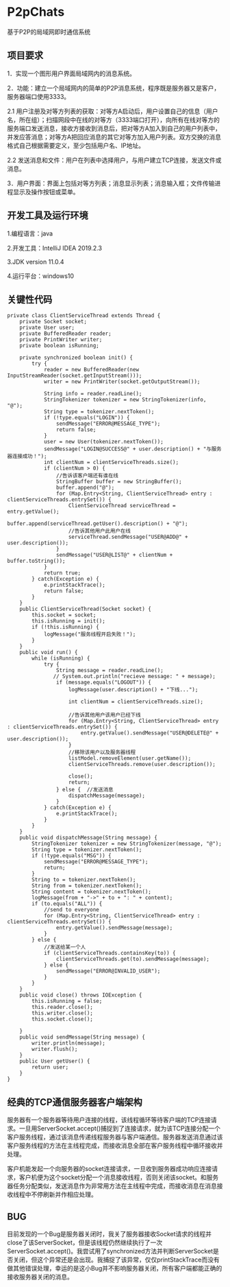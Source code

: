 # P2pChats
基于P2P的局域网即时通信系统
## 项目要求

1．实现一个图形用户界面局域网内的消息系统。

2．功能：建立一个局域网内的简单的P2P消息系统，程序既是服务器又是客户，服务器端口使用3333。

  2.1 用户注册及对等方列表的获取：对等方A启动后，用户设置自己的信息（用户名，所在组）；扫描网段中在线的对等方（3333端口打开），向所有在线对等方的服务端口发送消息，接收方接收到消息后，把对等方A加入到自己的用户列表中，并发应答消息；对等方A把回应消息的其它对等方加入用户列表。双方交换的消息格式自己根据需要定义，至少包括用户名、IP地址。

  2.2 发送消息和文件：用户在列表中选择用户，与用户建立TCP连接，发送文件或消息。

3．用户界面：界面上包括对等方列表；消息显示列表；消息输入框；文件传输进程显示及操作按钮或菜单。

## 开发工具及运行环境

1.编程语言：java

2.开发工具：IntelliJ IDEA 2019.2.3

3.JDK version 11.0.4

4.运行平台：windows10

## 关键性代码
    private class ClientServiceThread extends Thread {  
        private Socket socket;  
        private User user;  
        private BufferedReader reader;  
        private PrintWriter writer;  
        private boolean isRunning;  
 
        private synchronized boolean init() {  
            try {  
                reader = new BufferedReader(new InputStreamReader(socket.getInputStream()));  
                writer = new PrintWriter(socket.getOutputStream());  
  
                String info = reader.readLine();  
                StringTokenizer tokenizer = new StringTokenizer(info, "@");  
                String type = tokenizer.nextToken();  
                if (!type.equals("LOGIN")) {  
                    sendMessage("ERROR@MESSAGE_TYPE");  
                    return false;  
                }  
                user = new User(tokenizer.nextToken());  
                sendMessage("LOGIN@SUCCESS@" + user.description() + "与服务器连接成功！");  
                int clientNum = clientServiceThreads.size();  
                if (clientNum > 0) {  
                    //告诉该客户端还有谁在线  
                    StringBuffer buffer = new StringBuffer();  
                    buffer.append("@");  
                    for (Map.Entry<String, ClientServiceThread> entry : clientServiceThreads.entrySet()) {  
                        ClientServiceThread serviceThread = entry.getValue();  
                        buffer.append(serviceThread.getUser().description() + "@");  
                        //告诉其他用户此用户在线  
                        serviceThread.sendMessage("USER@ADD@" + user.description());  
                    }  
                    sendMessage("USER@LIST@" + clientNum + buffer.toString());  
                }  
                return true;  
            } catch(Exception e) {  
                e.printStackTrace();  
                return false;  
            }  
        }  
        public ClientServiceThread(Socket socket) {  
            this.socket = socket;  
            this.isRunning = init();  
            if (!this.isRunning) {  
                logMessage("服务线程开启失败！");  
            }  
        }  
        public void run() {  
            while (isRunning) {  
                try {  
                    String message = reader.readLine();  
                   // System.out.println("recieve message: " + message);  
                    if (message.equals("LOGOUT")) {  
                        logMessage(user.description() + "下线...");  
  
                        int clientNum = clientServiceThreads.size();  
                          
                        //告诉其他用户该用户已经下线  
                        for (Map.Entry<String, ClientServiceThread> entry : clientServiceThreads.entrySet()) {  
                            entry.getValue().sendMessage("USER@DELETE@" + user.description());  
                        }  
                        //移除该用户以及服务器线程  
                        listModel.removeElement(user.getName());  
                        clientServiceThreads.remove(user.description());  

                        close();  
                        return;  
                    } else {  //发送消息
                        dispatchMessage(message);  
                    }  
                } catch(Exception e) {  
                    e.printStackTrace();  
                }  
            }  
        }  
        public void dispatchMessage(String message) {  
            StringTokenizer tokenizer = new StringTokenizer(message, "@");  
            String type = tokenizer.nextToken();  
            if (!type.equals("MSG")) {  
                sendMessage("ERROR@MESSAGE_TYPE");  
                return;  
            }  
            String to = tokenizer.nextToken();  
            String from = tokenizer.nextToken();  
            String content = tokenizer.nextToken();  
            logMessage(from + "->" + to + ": " + content);  
            if (to.equals("ALL")) {  
                //send to everyone  
                for (Map.Entry<String, ClientServiceThread> entry : clientServiceThreads.entrySet()) {  
                    entry.getValue().sendMessage(message);  
                }  
            } else {  
                //发送给某一个人  
                if (clientServiceThreads.containsKey(to)) {  
                    clientServiceThreads.get(to).sendMessage(message);  
                } else {  
                    sendMessage("ERROR@INVALID_USER");  
                }  
            }  
        }   
        public void close() throws IOException {  
            this.isRunning = false;  
            this.reader.close();  
            this.writer.close();  
            this.socket.close();  
              
        }   
        public void sendMessage(String message) {  
            writer.println(message);  
            writer.flush();  
        }  
        public User getUser() {  
            return user;  
        }  
    }

## 经典的TCP通信服务器客户端架构

服务器有一个服务器等待用户连接的线程，该线程循环等待客户端的TCP连接请求。一旦用ServerSocket.accept()捕捉到了连接请求，就为该TCP连接分配一个客户服务线程，通过该消息传递线程服务器与客户端通信。服务器发送消息通过该客户服务线程的方法在主线程完成，而接收消息全部在客户服务线程中循环接收并处理。

客户机能发起一个向服务器的socket连接请求，一旦收到服务器成功响应连接请求，客户机便为这个socket分配一个消息接收线程，否则关闭该socket。和服务器任务分配类似，发送消息作为非常用方法在主线程中完成，而接收消息在消息接收线程中不停刷新并作相应处理。

## BUG
目前发现的一个Bug是服务器关闭时，我关了服务器接收Socket请求的线程并close了该ServerSocket，但是该线程仍然继续执行了一次ServerSocket.accept()。我尝试用了synchronized方法并判断ServerSocket是否关闭，但这个异常还是会出现。我捕捉了该异常，仅仅printStackTrace而没有做其他错误处理，幸运的是这小Bug并不影响服务器关闭，所有客户端都能正确的接收服务器关闭的消息。

